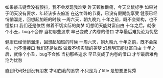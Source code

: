 如果敲击键盘没有颤抖，我不会发现我难受
昨天颈椎酸痛，今天又鼠标手
如果对于明天没有要求，年轻该多去旅游
在这忙碌的节奏，已没有假期能享受
健康已经悄悄溜走，回想起加班的时候
一周六天，朝九晚九
十年之前，既不会架构，也不懂接口 
我们还是依然 做着不切实际的美梦 幻想明天能财富自由
十年之后，就像个小丑，bug不会修 
当初那些追求 早已变成了内卷的借口 才华最后难免沦为忧愁

健康已经悄悄溜走，回想起加班的时候
一周六天，朝九晚九
十年之前，既不会架构，也不懂接口 
我们还是依然 做着不切实际的美梦 幻想明天能财富自由
十年之后，就像个小丑，bug不会修 
当初那些追求 早已变成了内卷的借口 才华最后难免沦为忧愁

直到代码好到没有朋友
才明白我的追求
不只是为了title
是想要更优秀